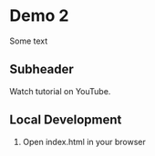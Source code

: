 # Demo 2

Some text

## Subheader

Watch tutorial on YouTube.


## Local Development

1. Open index.html in your browser